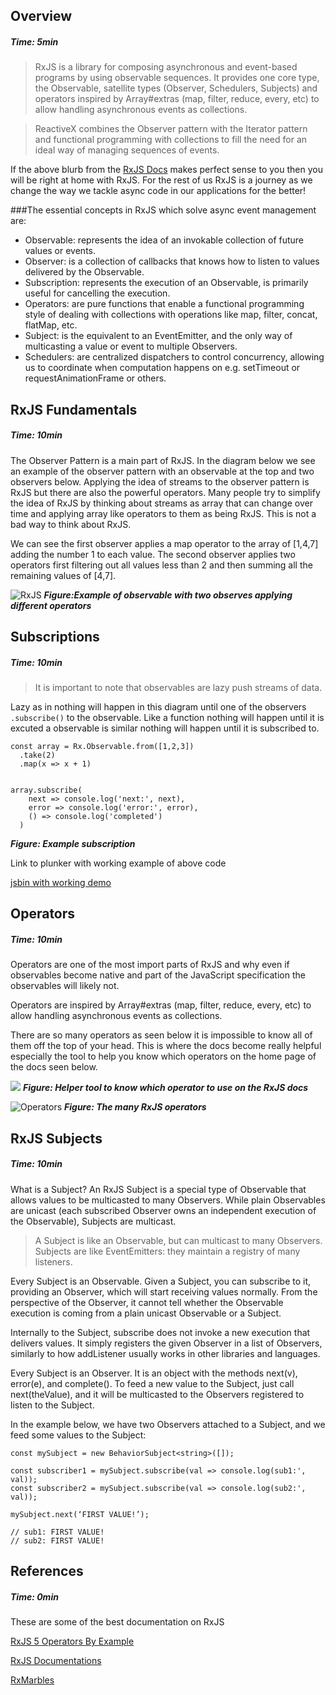 ## Overview
##### Time: 5min

>RxJS is a library for composing asynchronous and event-based programs by using observable sequences. It provides one core type, the Observable, satellite types (Observer, Schedulers, Subjects) and operators inspired by Array#extras (map, filter, reduce, every, etc) to allow handling asynchronous events as collections.

>ReactiveX combines the Observer pattern with the Iterator pattern and functional programming with collections to fill the need for an ideal way of managing sequences of events.

If the above blurb from the [RxJS Docs](http://reactivex.io/rxjs/manual/overview.html) makes perfect sense to you then you will be right at home with RxJS. For the rest of us RxJS is a journey as we change the way we tackle async code in our applications for the better!

###The essential concepts in RxJS which solve async event management are:

- Observable: represents the idea of an invokable collection of future values or events.
- Observer: is a collection of callbacks that knows how to listen to values delivered by the Observable.
- Subscription: represents the execution of an Observable, is primarily useful for cancelling the execution.
- Operators: are pure functions that enable a functional programming style of dealing with collections with operations like map, filter, concat, flatMap, etc.
- Subject: is the equivalent to an EventEmitter, and the only way of multicasting a value or event to multiple Observers.
- Schedulers: are centralized dispatchers to control concurrency, allowing us to coordinate when computation happens on e.g. setTimeout or requestAnimationFrame or others.

## RxJS Fundamentals
##### Time: 10min

The Observer Pattern is a main part of RxJS. In the diagram below we see an example of the observer pattern with an observable at the top and two observers below. Applying the idea of streams to the observer pattern is RxJS but there are also the powerful operators. Many people try to simplify the idea of RxJS by thinking about streams as array that can change over time and applying array like operators to them as being RxJS. This is not a bad way to think about RxJS.

We can see the first observer applies a map operator to the array of [1,4,7] adding the number 1 to each value. The second observer applies two operators first filtering out all values less than 2 and then summing all the remaining values of [4,7].

![RxJS](https://firebootcamp.ghost.io/content/images/2017/02/rxjs-streams.jpg)
***Figure:Example of observable with two observes applying different operators***

## Subscriptions
##### Time: 10min

>It is important to note that observables are lazy push streams of data. 

Lazy as in nothing will happen in this diagram until one of the observers ```.subscribe()``` to the observable. Like a function nothing will happen until it is excuted a observable is similar nothing will happen until it is subscribed to. 




```
const array = Rx.Observable.from([1,2,3])
  .take(2)
  .map(x => x + 1)


array.subscribe(
    next => console.log('next:', next),
    error => console.log('error:', error),
    () => console.log('completed')
  )
```
***Figure: Example subscription***

Link to plunker with working example of above code


[jsbin with working demo](https://jsbin.com/kuyibab/edit?js,console)

## Operators
##### Time: 10min

Operators are one of the most import parts of RxJS and why even if observables become native and part of the JavaScript specification the observables will likely not. 

Operators are inspired by Array#extras (map, filter, reduce, every, etc) to allow handling asynchronous events as collections. 

There are so many operators as seen below it is impossible to know all of them off the top of your head. This is where the docs become really helpful especially the tool to help you know which operators on the home page of the docs seen below.

![](https://firebootcamp.ghost.io/content/images/2017/02/rxjs-helper.png)
***Figure: Helper tool to know which operator to use on the RxJS docs***

![Operators](https://firebootcamp.ghost.io/content/images/2017/02/operators.png)
***Figure: The many RxJS operators***


## RxJS Subjects 
##### Time: 10min

What is a Subject? An RxJS Subject is a special type of Observable that allows values to be multicasted to many Observers. While plain Observables are unicast (each subscribed Observer owns an independent execution of the Observable), Subjects are multicast.

>A Subject is like an Observable, but can multicast to many Observers. Subjects are like EventEmitters: they maintain a registry of many listeners.

Every Subject is an Observable. Given a Subject, you can subscribe to it, providing an Observer, which will start receiving values normally. From the perspective of the Observer, it cannot tell whether the Observable execution is coming from a plain unicast Observable or a Subject.

Internally to the Subject, subscribe does not invoke a new execution that delivers values. It simply registers the given Observer in a list of Observers, similarly to how addListener usually works in other libraries and languages.

Every Subject is an Observer. It is an object with the methods next(v), error(e), and complete(). To feed a new value to the Subject, just call next(theValue), and it will be multicasted to the Observers registered to listen to the Subject.

In the example below, we have two Observers attached to a Subject, and we feed some values to the Subject:

```
const mySubject = new BehaviorSubject<string>([]);

const subscriber1 = mySubject.subscribe(val => console.log(sub1:', val));
const subscriber2 = mySubject.subscribe(val => console.log(sub2:', val));

mySubject.next(‘FIRST VALUE!’);

// sub1: FIRST VALUE! 
// sub2: FIRST VALUE!

```

## References
##### Time: 0min

These are some of the best documentation on RxJS

[RxJS 5 Operators By Example](https://gist.github.com/btroncone/d6cf141d6f2c00dc6b35)

[RxJS Documentations](http://reactivex.io/rxjs/)

[RxMarbles](http://rxmarbles.com/)
